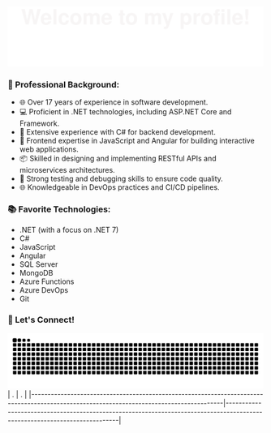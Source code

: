 ![](assets/Bottom_up.svg)

### 💼 Professional Background:

- 🌐 Over 17 years of experience in software development.
- 💻 Proficient in .NET technologies, including ASP.NET Core and Framework.
- 🚀 Extensive experience with C# for backend development.
- 🌟 Frontend expertise in JavaScript and Angular for building interactive web applications.
- 📦 Skilled in designing and implementing RESTful APIs and microservices architectures.
- 🧪 Strong testing and debugging skills to ensure code quality.
- 🌐 Knowledgeable in DevOps practices and CI/CD pipelines.

### 📚 Favorite Technologies:

- .NET (with a focus on .NET 7)
- C#
- JavaScript
- Angular
- SQL Server
- MongoDB
- Azure Functions
- Azure DevOps
- Git

### 🤝 Let's Connect!


![BEPb's github activity graph](https://raw.githubusercontent.com/BEPb/BEPb/output/github-contribution-grid-snake.svg)
| . | . |
|-----------------------------------------------------------------------------------------------------------------------------------------|---------------------------------------------------------------------------------------------------------------------------|
